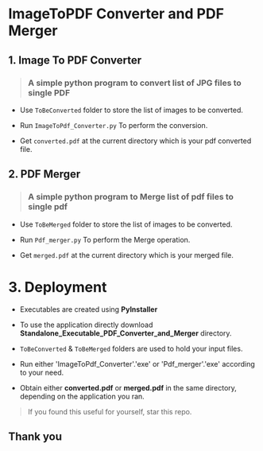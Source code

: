 # ImageToPDF Converter and PDF Merger

## 1. Image To PDF Converter

> ### A simple python program to convert list of JPG files to single PDF

- Use `ToBeConverted` folder to store the list of images to be converted.

- Run `ImageToPdf_Converter.py` To perform the conversion.

- Get `converted.pdf` at the current directory which is your pdf converted file.

## 2. PDF Merger

> ### A simple python program to Merge list of pdf files to single pdf

- Use `ToBeMerged` folder to store the list of images to be converted.

- Run `Pdf_merger.py` To perform the Merge operation.

- Get `merged.pdf` at the current directory which is your merged file.

# 3. Deployment

- Executables are created using **PyInstaller**

- To use the application directly download **Standalone_Executable_PDF_Converter_and_Merger** directory.

- `ToBeConverted` & `ToBeMerged` folders are used to hold your input files.

- Run either 'ImageToPdf_Converter'.'exe' or 'Pdf_merger'.'exe' according to your need.

- Obtain either **converted.pdf** or **merged.pdf** in the same directory, depending on the application you ran.

> If you found this useful for yourself, star this repo.

## Thank you







